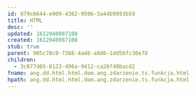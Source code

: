 ```yaml
---
id: 879c6644-e909-4362-9506-3a44b9993b59
title: HTML
desc: ''
updated: 1612940987108
created: 1612940987108
stub: true
parent: 905c78c8-7386-4a46-a8d6-1dd56fc30e78
children:
  - 3c877d65-8123-496a-9412-ca26f40bacd2
fname: ang.dd.html.html.dom.ang.zdarzenie.ts.funkcja.html
hpath: ang.dd.html.html.dom.ang.zdarzenie.ts.funkcja.html
---
```



